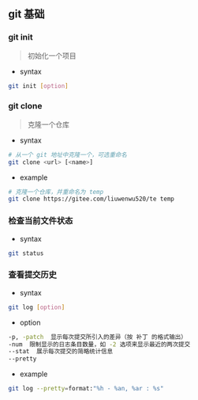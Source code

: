 ## git 基础
### git init
> 初始化一个项目
- syntax
```bash
git init [option]
```
### git clone
> 克隆一个仓库
- syntax
```bash
# 从一个 git 地址中克隆一个，可选重命名
git clone <url> [<name>]
```
- example
```bash
# 克隆一个仓库，并重命名为 temp
git clone https://gitee.com/liuwenwu520/te temp
```
### 检查当前文件状态
- syntax
```bash
git status
```
### 查看提交历史
- syntax
```bash
git log [option]
```
- option
```bash
-p, -patch  显示每次提交所引入的差异（按 补丁 的格式输出）
-num  限制显示的日志条目数量，如 -2 选项来显示最近的两次提交
--stat  展示每次提交的简略统计信息
--pretty  
```
- example
```bash
git log --pretty=format:"%h - %an, %ar : %s"
```

